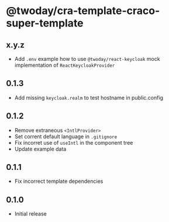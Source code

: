 # @twoday/cra-template-craco-super-template

## x.y.z

- Add `.env` example how to use `@twoday/react-keycloak` mock implementation of `ReactKeycloakProvider`

## 0.1.3

- Add missing `keycloak.realm` to test hostname in public.config

## 0.1.2

- Remove extraneous `<IntlProvider>`
- Set corrent default language in `.gitignore`
- Fix incorret use of `useIntl` in the component tree
- Update example data

## 0.1.1

- Fix incorrect template dependencies

## 0.1.0

- Initial release
